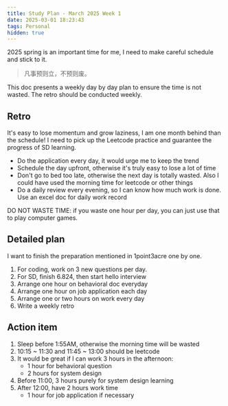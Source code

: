 ```yaml
---
title: Study Plan - March 2025 Week 1
date: 2025-03-01 18:23:43
tags: Personal
hidden: true
---
```


2025 spring is an important time for me, I need to make careful schedule and stick to it.

> 凡事预则立，不预则废。

This doc presents a weekly day by day plan to ensure the time is not wasted. The retro should be conducted weekly.

## Retro

It's easy to lose momentum and grow laziness, I am one month behind than the schedule! I need to pick up the Leetcode practice and guarantee the progress of SD learning.

* Do the application every day, it would urge me to keep the trend
* Schedule the day upfront, otherwise it's truly easy to lose a lot of time
* Don't go to bed too late, otherwise the next day is totally wasted. Also I could have used the morning time for leetcode or other things
* Do a daily review every evening, so I can know how much work is done. Use an excel doc for daily work record

DO NOT WASTE TIME: if you waste one hour per day, you can just use that to play computer games.

## Detailed plan

I want to finish the preparation mentioned in 1point3acre one by one.

1. For coding, work on 3 new questions per day.
2. For SD, finish 6.824, then start hello interview
3. Arrange one hour on behavioral doc everyday
4. Arrange one hour on job application each day
5. Arrange one or two hours on work every day
6. Write a weekly retro

## Action item

1. Sleep before 1:55AM, otherwise the morning time will be wasted
2. 10:15 ~ 11:30 and 11:45 ~ 13:00 should be leetcode
3. It would be great if I can work 3 hours in the afternoon:
    * 1 hour for behavioral question
    * 2 hours for system design
4. Before 11:00, 3 hours purely for system design learning
5. After 12:00, have 2 hours work time
    * 1 hour for job application if necessary
